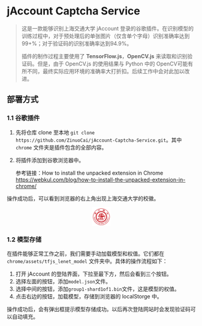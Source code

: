 # jAccount Captcha Service

> 这是一款能够识别上海交通大学 jAccount 登录的谷歌插件。在识别模型的训练过程中，对于预处理后的单张图片（仅含单个字母）识别准确率达到99+%；对于验证码的识别准确率达到94.9%。
>
> 插件的制作过程主要使用了 **TensorFlow.js**，**OpenCV.js** 来读取和识别验证码。但是，由于 OpenCV.js 的使用结果与 Python 中的 OpenCV可能有所不同，最终实际应用环境的准确率大打折扣。后续工作中会对此加以改进。

## 部署方式

### 1.1 谷歌插件

1. 先将仓库 clone 至本地 `git clone https://github.com/ZinuoCai/jAccount-Captcha-Service.git`。其中 `chrome` 文件夹是插件包含的全部内容。

2. 将插件添加到谷歌浏览器中。

   参考链接：How to install the unpacked extension in Chrome <https://webkul.com/blog/how-to-install-the-unpacked-extension-in-chrome/>

操作成功后，可以看到浏览器的右上角出现上海交通大学的校徽。

<img src="chrome/assets/xiaohui.png" alt="xiaohui" style="width:10%; margin-left: auto; margin-right: auto; display:block" />

### 1.2 模型存储

在插件能够正常工作之前，我们需要手动加载模型和权值。它们都在 `chrome/assets/tfjs_lenet_model` 文件夹中。具体的操作流程如下：

1. 打开 jAccount 的登陆界面，下拉至最下方，然后会看到三个按钮。
2. 选择左面的按钮，添加`model.json`文件。
3. 选择中间的按钮，添加`group1-shard1of1.bin`文件，这是模型的权值。
4. 点击右边的按钮，加载模型，存储到浏览器的 localStorge 中。

操作成功后，会有弹出框提示模型存储成功。以后再次登陆网站时会发现验证码可以自动填充。
